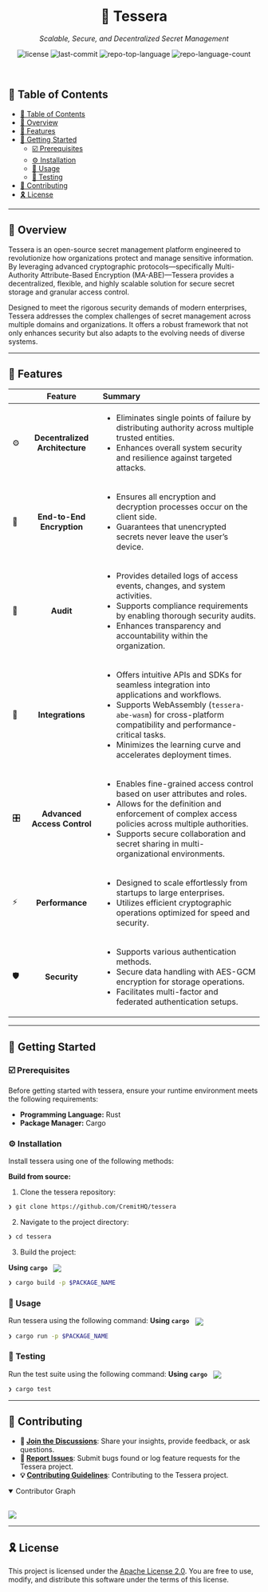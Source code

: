 <!-- <p align="center">
  <img src="https://raw.githubusercontent.com/PKief/vscode-material-icon-theme/ec559a9f6bfd399b82bb44393651661b08aaf7ba/icons/folder-markdown-open.svg" width="20%" alt="TESSERA-logo">
</p> -->
<p align="center">
    <h1 align="center">🔐 Tessera</h1>
</p>
<p align="center">
    <em>Scalable, Secure, and Decentralized Secret Management</em>
</p>
<p align="center">
	<img src="https://img.shields.io/github/license/CremitHQ/tessera?style=default&logo=opensourceinitiative&logoColor=white&color=0080ff" alt="license">
	<img src="https://img.shields.io/github/last-commit/CremitHQ/tessera?style=default&logo=git&logoColor=white&color=0080ff" alt="last-commit">
	<img src="https://img.shields.io/github/languages/top/CremitHQ/tessera?style=default&color=0080ff" alt="repo-top-language">
	<img src="https://img.shields.io/github/languages/count/CremitHQ/tessera?style=default&color=0080ff" alt="repo-language-count">
</p>
<p align="center">
	<!-- default option, no dependency badges. -->
</p>
<br>

## 🔗 Table of Contents

- [🔗 Table of Contents](#-table-of-contents)
- [📍 Overview](#-overview)
- [👾 Features](#-features)
- [🚀 Getting Started](#-getting-started)
  - [☑️ Prerequisites](#️-prerequisites)
  - [⚙️ Installation](#️-installation)
  - [🤖 Usage](#-usage)
  - [🧪 Testing](#-testing)
- [🔰 Contributing](#-contributing)
- [🎗 License](#-license)

---

## 📍 Overview

Tessera is an open-source secret management platform engineered to revolutionize how organizations protect and manage sensitive information. By leveraging advanced cryptographic protocols—specifically Multi-Authority Attribute-Based Encryption (MA-ABE)—Tessera provides a decentralized, flexible, and highly scalable solution for secure secret storage and granular access control.

Designed to meet the rigorous security demands of modern enterprises, Tessera addresses the complex challenges of secret management across multiple domains and organizations. It offers a robust framework that not only enhances security but also adapts to the evolving needs of diverse systems.

---

## 👾 Features

|      | Feature         | Summary       |
| :--- | :---:           | :---          |
| ⚙️ | **Decentralized Architecture**  | <ul><li>Eliminates single points of failure by distributing authority across multiple trusted entities.</li><li>Enhances overall system security and resilience against targeted attacks.</li></ul> |
| 🔐 | **End-to-End Encryption**  | <ul><li>Ensures all encryption and decryption processes occur on the client side.</li><li>Guarantees that unencrypted secrets never leave the user’s device.</li></ul> |
| 📝 | **Audit** | <ul><li>Provides detailed logs of access events, changes, and system activities.</li><li>Supports compliance requirements by enabling thorough security audits.</li><li>Enhances transparency and accountability within the organization.</li></ul> |
| 🔌 | **Integrations**  | <ul><li>Offers intuitive APIs and SDKs for seamless integration into applications and workflows.</li><li>Supports WebAssembly (`tessera-abe-wasm`) for cross-platform compatibility and performance-critical tasks.</li><li>Minimizes the learning curve and accelerates deployment times.</li></ul> |
| 🎛️ | **Advanced Access Control**       | <ul><li>Enables fine-grained access control based on user attributes and roles.</li><li>Allows for the definition and enforcement of complex access policies across multiple authorities.</li><li>Supports secure collaboration and secret sharing in multi-organizational environments.</li></ul> |
| ⚡️  | **Performance**   | <ul><li>Designed to scale effortlessly from startups to large enterprises.</li><li>Utilizes efficient cryptographic operations optimized for speed and security.</li></ul> |
| 🛡️ | **Security**      | <ul><li>Supports various authentication methods.</li><li>Secure data handling with AES-GCM encryption for storage operations.</li><li>Facilitates multi-factor and federated authentication setups.</li></ul> |

---

## 🚀 Getting Started

### ☑️ Prerequisites

Before getting started with tessera, ensure your runtime environment meets the following requirements:

- **Programming Language:** Rust
- **Package Manager:** Cargo


### ⚙️ Installation

Install tessera using one of the following methods:

**Build from source:**

1. Clone the tessera repository:
```sh
❯ git clone https://github.com/CremitHQ/tessera
```

2. Navigate to the project directory:
```sh
❯ cd tessera
```

3. Build the project:


**Using `cargo`** &nbsp; [<img align="center" src="https://img.shields.io/badge/Rust-000000.svg?style={badge_style}&logo=rust&logoColor=white" />](https://www.rust-lang.org/)

```sh
❯ cargo build -p $PACKAGE_NAME
```




### 🤖 Usage
Run tessera using the following command:
**Using `cargo`** &nbsp; [<img align="center" src="https://img.shields.io/badge/Rust-000000.svg?style={badge_style}&logo=rust&logoColor=white" />](https://www.rust-lang.org/)

```sh
❯ cargo run -p $PACKAGE_NAME
```


### 🧪 Testing
Run the test suite using the following command:
**Using `cargo`** &nbsp; [<img align="center" src="https://img.shields.io/badge/Rust-000000.svg?style={badge_style}&logo=rust&logoColor=white" />](https://www.rust-lang.org/)

```sh
❯ cargo test
```




---

## 🔰 Contributing

- **💬 [Join the Discussions](https://github.com/CremitHQ/tessera/discussions)**: Share your insights, provide feedback, or ask questions.
- **🐛 [Report Issues](https://github.com/CremitHQ/tessera/issues)**: Submit bugs found or log feature requests for the Tessera project.
- **💡 [Contributing Guidelines](./CONTRIBUTING.md)**: Contributing to the Tessera project.


<details open>
<summary>Contributor Graph</summary>
<br>
<p align="left">
   <a href="https://github.com{/CremitHQ/tessera/}graphs/contributors">
      <img src="https://contrib.rocks/image?repo=CremitHQ/tessera">
   </a>
</p>
</details>

---

## 🎗 License

This project is licensed under the [Apache License 2.0](./LICENSE). You are free to use, modify, and distribute this software under the terms of this license.
